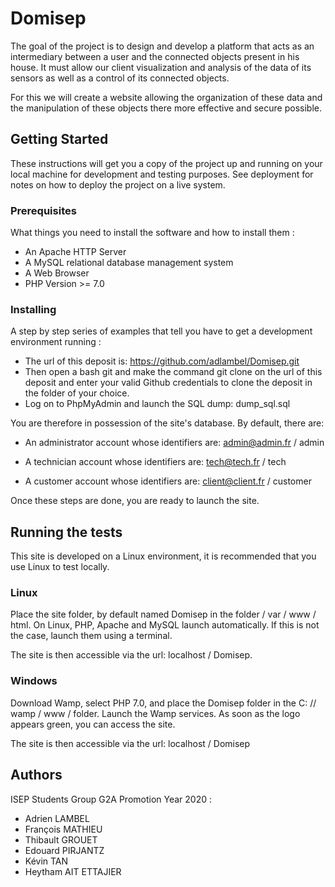 # Domisep


The goal of the project is to design and develop a platform that acts as an intermediary between a user and the connected objects present in his house. It must allow our client visualization and analysis of the data of its sensors as well as a control of its connected objects.

For this we will create a website allowing the organization of these data and the manipulation of these objects there more effective and secure possible.

## Getting Started

These instructions will get you a copy of the project up and running on your local machine for development and testing purposes. See deployment for notes on how to deploy the project on a live system.

### Prerequisites

What things you need to install the software and how to install them :

- An Apache HTTP Server
- A MySQL relational database management system
- A Web Browser
- PHP Version >= 7.0

### Installing

A step by step series of examples that tell you have to get a development environment running :


- The url of this deposit is: https://github.com/adlambel/Domisep.git
- Then open a bash git and make the command git clone on the url of this deposit and enter your valid Github credentials to clone the deposit in the folder of your choice.
- Log on to PhpMyAdmin and launch the SQL dump: dump_sql.sql

You are therefore in possession of the site's database.
By default, there are:

- An administrator account whose identifiers are: admin@admin.fr / admin

- A technician account whose identifiers are: tech@tech.fr / tech

- A customer account whose identifiers are: client@client.fr / customer

Once these steps are done, you are ready to launch the site.

## Running the tests


This site is developed on a Linux environment, it is recommended that you use Linux to test locally.

### Linux

Place the site folder, by default named Domisep in the folder / var / www / html.
On Linux, PHP, Apache and MySQL launch automatically. If this is not the case, launch them using a terminal.

The site is then accessible via the url: localhost / Domisep.

### Windows 

Download Wamp, select PHP 7.0, and place the Domisep folder in the C: // wamp / www / folder.
Launch the Wamp services. As soon as the logo appears green, you can access the site.

The site is then accessible via the url: localhost / Domisep

## Authors

ISEP Students Group G2A Promotion Year 2020 : 

- Adrien LAMBEL
- François MATHIEU
- Thibault GROUET
- Edouard PIRJANTZ
- Kévin TAN
- Heytham AIT ETTAJIER




